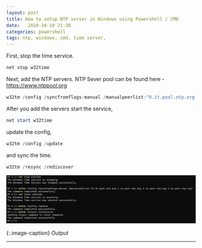 ```yaml
---
layout: post
title: How to setup NTP server in Windows using Powershell / CMD
date:   2020-10-10 21:38
categories: powershell
tags: ntp, windows, cmd, time server,
---
```


First, stop the time service.
```powershell
net stop w32time
```

Next, add the NTP servers. NTP Sever pool can be found here - <https://www.ntppool.org>
```powershell
w32tm /config /syncfromflags:manual /manualpeerlist:"0.it.pool.ntp.org 1.ie.pool.ntp.org 2.ie.pool.ntp.org 3.ie.pool.ntp.org"
```

After you add the servers start the service,
```powershell
net start w32time
```

update the config,
```powershell
w32tm /config /update
```

 and sync the time.
```powershell
w32tm /resync /rediscover
```

![](/assets/2020-10-10-ntp-setup-poweshell-cmd/ntp-cmd.png)

{:.image-caption}
*Output*

---